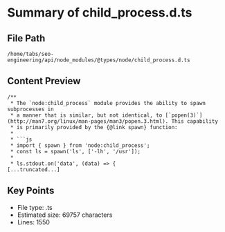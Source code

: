 # Summary of child_process.d.ts
  
## File Path
`/home/tabs/seo-engineering/api/node_modules/@types/node/child_process.d.ts`

## Content Preview
```
/**
 * The `node:child_process` module provides the ability to spawn subprocesses in
 * a manner that is similar, but not identical, to [`popen(3)`](http://man7.org/linux/man-pages/man3/popen.3.html). This capability
 * is primarily provided by the {@link spawn} function:
 *
 * ```js
 * import { spawn } from 'node:child_process';
 * const ls = spawn('ls', ['-lh', '/usr']);
 *
 * ls.stdout.on('data', (data) => {
[...truncated...]
```

## Key Points
- File type: .ts
- Estimated size: 69757 characters
- Lines: 1550
